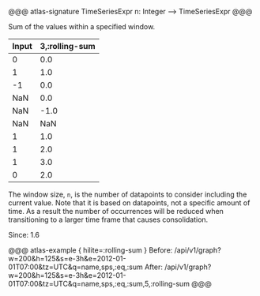@@@ atlas-signature
TimeSeriesExpr
n: Integer
-->
TimeSeriesExpr
@@@

Sum of the values within a specified window.

Input | 3,:rolling-sum    |
-------|---------------------|
0     | 0.0                 |
1     | 1.0                 |
-1    | 0.0                 |
NaN   | 0.0                 |
NaN   | -1.0                |
NaN   | NaN                 |
1     | 1.0                 |
1     | 2.0                 |
1     | 3.0                 |
0     | 2.0                 |

The window size, `n`, is the number of datapoints to consider including the current
value. Note that it is based on datapoints, not a specific amount of time.
As a result the number of occurrences will be reduced when transitioning to a larger time
frame that causes consolidation.

Since: 1.6

@@@ atlas-example { hilite=:rolling-sum }
Before: /api/v1/graph?w=200&h=125&s=e-3h&e=2012-01-01T07:00&tz=UTC&q=name,sps,:eq,:sum
After: /api/v1/graph?w=200&h=125&s=e-3h&e=2012-01-01T07:00&tz=UTC&q=name,sps,:eq,:sum,5,:rolling-sum
@@@
